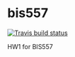 # bis557
 <!-- badges: start -->
  [![Travis build status](https://travis-ci.com/siqiangsu/bis557.svg?branch=master)](https://travis-ci.com/siqiangsu/bis557)
  <!-- badges: end -->
HW1 for BIS557
